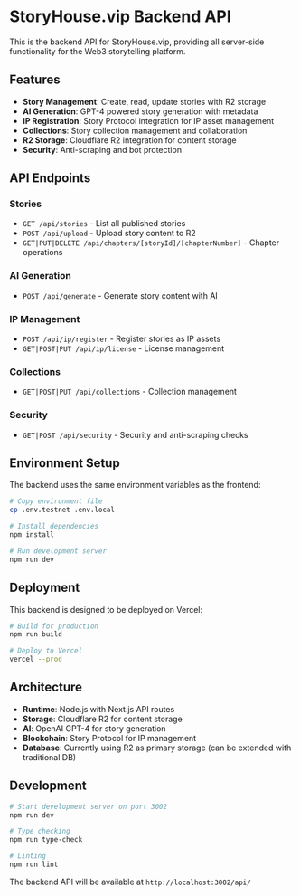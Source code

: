 # StoryHouse.vip Backend API

This is the backend API for StoryHouse.vip, providing all server-side functionality for the Web3 storytelling platform.

## Features

- **Story Management**: Create, read, update stories with R2 storage
- **AI Generation**: GPT-4 powered story generation with metadata
- **IP Registration**: Story Protocol integration for IP asset management
- **Collections**: Story collection management and collaboration
- **R2 Storage**: Cloudflare R2 integration for content storage
- **Security**: Anti-scraping and bot protection

## API Endpoints

### Stories
- `GET /api/stories` - List all published stories
- `POST /api/upload` - Upload story content to R2
- `GET|PUT|DELETE /api/chapters/[storyId]/[chapterNumber]` - Chapter operations

### AI Generation
- `POST /api/generate` - Generate story content with AI

### IP Management
- `POST /api/ip/register` - Register stories as IP assets
- `GET|POST|PUT /api/ip/license` - License management

### Collections
- `GET|POST|PUT /api/collections` - Collection management

### Security
- `GET|POST /api/security` - Security and anti-scraping checks

## Environment Setup

The backend uses the same environment variables as the frontend:

```bash
# Copy environment file
cp .env.testnet .env.local

# Install dependencies
npm install

# Run development server
npm run dev
```

## Deployment

This backend is designed to be deployed on Vercel:

```bash
# Build for production
npm run build

# Deploy to Vercel
vercel --prod
```

## Architecture

- **Runtime**: Node.js with Next.js API routes
- **Storage**: Cloudflare R2 for content storage
- **AI**: OpenAI GPT-4 for story generation
- **Blockchain**: Story Protocol for IP management
- **Database**: Currently using R2 as primary storage (can be extended with traditional DB)

## Development

```bash
# Start development server on port 3002
npm run dev

# Type checking
npm run type-check

# Linting
npm run lint
```

The backend API will be available at `http://localhost:3002/api/`